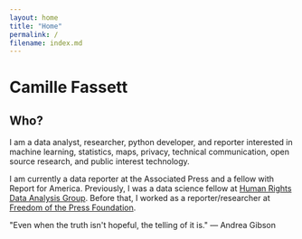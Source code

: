 ```yaml
---
layout: home
title: "Home"
permalink: /
filename: index.md
---
```


# Camille Fassett

## Who?

I am a data analyst, researcher, python developer, and reporter interested in machine learning, statistics, maps, privacy, technical communication, open source research, and public interest technology.

I am currently a data reporter at the Associated Press and a fellow with Report for America. Previously, I was a data science fellow at [Human Rights Data Analysis Group](https://hrdag.org/people/camille-fassett/). Before that, I worked as a reporter/researcher at [Freedom of the Press Foundation](https://freedom.press/news/?author=741).

"Even when the truth isn't hopeful, the telling of it is." — Andrea Gibson
